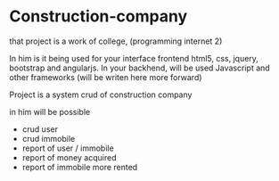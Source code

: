 # Construction-company

that project is a work of college, (programming internet 2)

In him is it being used for your interface frontend html5, css, jquery, bootstrap and angularjs.
In your backhend, will be used Javascript and other frameworks (will be writen here more forward)


Project is a system crud of construction company


in him will be possible 

- crud user
- crud immobile
- report of user /  immobile
- report of money acquired 
- report of immobile more rented
